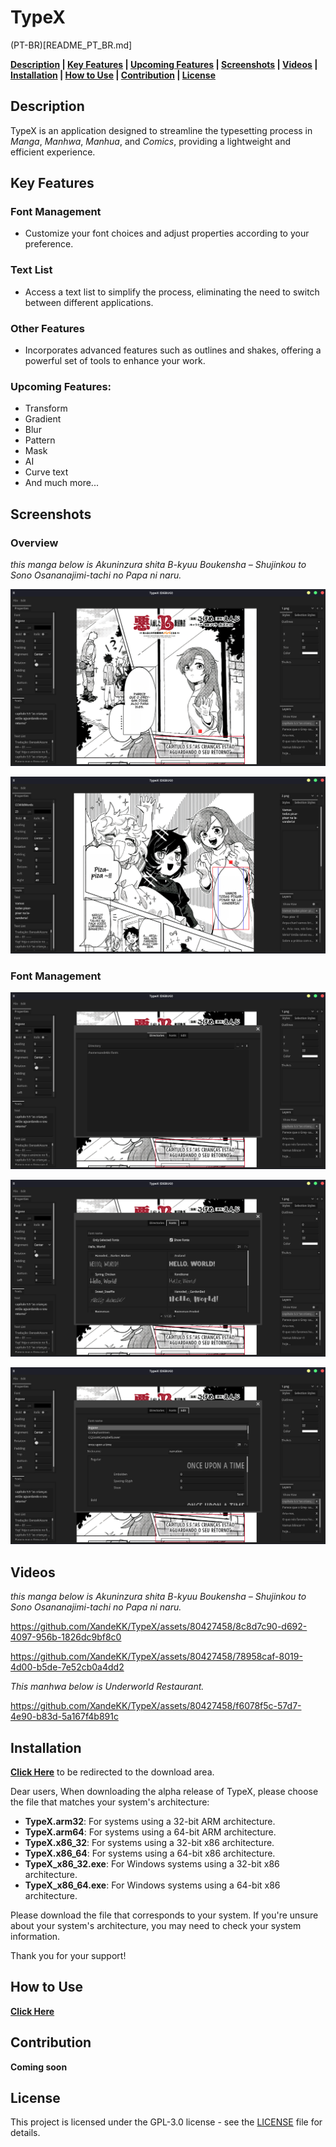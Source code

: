 # TypeX

(PT-BR)[README_PT_BR.md]

**[Description](#description) | [Key Features](#key-features) | [Upcoming Features](#upcoming-features) | [Screenshots](#screenshots) | [Videos](#videos) | [Installation](#installation) | [How to Use](#how-to-use) | [Contribution](#contribution) | [License](#license)** 

## Description

TypeX is an application designed to streamline the typesetting process in *Manga*, *Manhwa*, *Manhua*, and *Comics*, providing a lightweight and efficient experience.

## Key Features

### Font Management

- Customize your font choices and adjust properties according to your preference.

### Text List

- Access a text list to simplify the process, eliminating the need to switch between different applications.

### Other Features

- Incorporates advanced features such as outlines and shakes, offering a powerful set of tools to enhance your work.

### Upcoming Features:

- Transform
- Gradient
- Blur
- Pattern
- Mask
- AI
- Curve text
- And much more...

## Screenshots

### Overview

*this manga below is Akuninzura shita B-kyuu Boukensha – Shujinkou to Sono Osananajimi-tachi no Papa ni naru.*

![01](docs/images/01.png)

![02](docs/images/02.png)

### Font Management

![03](docs/images/03.png)

![04](docs/images/04.png)

![05](docs/images/05.png)

## Videos

*this manga below is Akuninzura shita B-kyuu Boukensha – Shujinkou to Sono Osananajimi-tachi no Papa ni naru.*

https://github.com/XandeKK/TypeX/assets/80427458/8c8d7c90-d692-4097-956b-1826dc9bf8c0



https://github.com/XandeKK/TypeX/assets/80427458/78958caf-8019-4d00-b5de-7e52cb0a4dd2

*This manhwa below is Underworld Restaurant.*

https://github.com/XandeKK/TypeX/assets/80427458/f6078f5c-57d7-4e90-b83d-5a167f4b891c


## Installation

[**Click Here**](https://github.com/XandeKK/TypeX/releases/tag/v0.1.0-alpha) to be redirected to the download area.

Dear users,
When downloading the alpha release of TypeX, please choose the file that matches your system's architecture:

- **TypeX.arm32**: For systems using a 32-bit ARM architecture.
- **TypeX.arm64**: For systems using a 64-bit ARM architecture.
- **TypeX.x86_32**: For systems using a 32-bit x86 architecture.
- **TypeX.x86_64**: For systems using a 64-bit x86 architecture.
- **TypeX_x86_32.exe**: For Windows systems using a 32-bit x86 architecture.
- **TypeX_x86_64.exe**: For Windows systems using a 64-bit x86 architecture.

Please download the file that corresponds to your system. If you're unsure about your system's architecture, you may need to check your system information.

Thank you for your support!

## How to Use

[**Click Here**](https://github.com/XandeKK/TypeX/wiki/How-to-Use-the-TypeX)
## Contribution

**Coming soon**

## License

This project is licensed under the GPL-3.0 license - see the [LICENSE](https://github.com/XandeKK/TypeX#GPL-3.0-1-ov-file) file for details.

